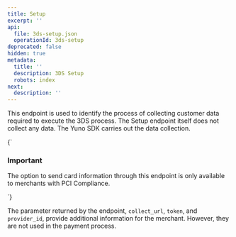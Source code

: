 ```yaml
---
title: Setup
excerpt: ''
api:
  file: 3ds-setup.json
  operationId: 3ds-setup
deprecated: false
hidden: true
metadata:
  title: ''
  description: 3DS Setup
  robots: index
next:
  description: ''
---
```

This endpoint is used to identify the process of collecting customer data required to execute the 3DS process. The Setup endpoint itself does not collect any data. The Yuno SDK carries out the data collection. 

<HTMLBlock>{`
<body>
  <div class="infoBlockContainer alert">
    <div class="verticalLineAlert"></div>
    <div>
      <h3>Important</h3>
      <div class="contentContainer">
        <p>
				The option to send card information through this endpoint is only available to merchants with PCI Compliance.
        </p>
      </div>
    </div>
  </div>
</body>
`}</HTMLBlock>

The parameter returned by the endpoint, `collect_url`, `token`, and `provider_id`, provide additional information for the merchant. However, they are not used in the payment process.
